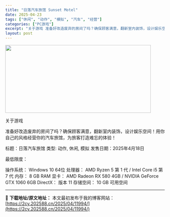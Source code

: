 ```yaml
---
title: "日落汽车旅馆 Sunset Motel"
date: 2025-04-23
tags: ["休闲", "动作", "模拟", "汽车", "经营"]
categories: ["PC游戏"]
excerpt: "关于游戏 准备好改造废弃的房间了吗？确保顾客满意，翻新室内装饰，设计娱乐空间！用你自己的风格经营你的汽车旅馆，为旅客打造难忘的体验！ 标题：日落汽车旅馆 类型: 动作, 休闲, 模拟 发售日期：2025年4月18日 最低限度： 操作系统： Windows 10 64位 处理器： AMD Ryzen &hellip;"
layout: post
---
```


<img class="aligncenter size-full wp-image-11973" src="https://2cy.202588.cn/wp-content/uploads/2025/04/2025042312200716.webp" alt="" width="460" height="215" />

关于游戏

准备好改造废弃的房间了吗？确保顾客满意，翻新室内装饰，设计娱乐空间！用你自己的风格经营你的汽车旅馆，为旅客打造难忘的体验！

标题：日落汽车旅馆
类型: 动作, 休闲, 模拟
发售日期：2025年4月18日

最低限度：

操作系统： Windows 10 64位
处理器： AMD Ryzen 5 第 1 代 / Intel Core i5 第 7 代
内存： 8 GB RAM
显卡： AMD Radeon RX 580 4GB / NVIDIA GeForce GTX 1060 6GB
DirectX： 版本 11
存储空间： 10 GB 可用空间

---
📖 **下载地址/原文地址：** 本文最初发布于我的博客网站：[https://2cy.202588.cn/2025/04/11994/](https://2cy.202588.cn/2025/04/11994/)
